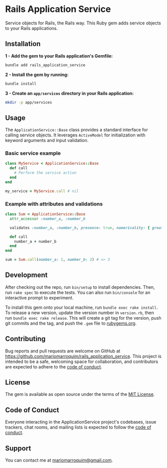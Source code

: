 # Rails Application Service

Service objects for Rails, the Rails way. This Ruby gem adds service objects to your Rails applications.

## Installation

**1 - Add the gem to your Rails application's Gemfile:**

```bash
bundle add rails_application_service
```

**2 - Install the gem by running:**

```bash
bundle install
```

**3 - Create an `app/services` directory in your Rails application:**

```bash
mkdir -p app/services
```

## Usage

The `ApplicationService::Base` class provides a standard interface for calling service objects. It leverages `ActiveModel` for initialization with keyword arguments and input validation.

### Basic service example

```ruby
class MyService < ApplicationService::Base
  def call
    # Perform the service action
  end
end

my_service = MyService.call # nil
```

### Example with attributes and validations

```ruby
class Sum < ApplicationService::Base
  attr_accessor :number_a, :number_b

  validates :number_a, :number_b, presence: true, numericality: { greater_than: 0 }

  def call
    number_a + number_b
  end
end

sum = Sum.call(number_a: 1, number_b: 2) # => 3
```

## Development

After checking out the repo, run `bin/setup` to install dependencies. Then, run `rake spec` to execute the tests. You can also run `bin/console` for an interactive prompt to experiment.

To install this gem onto your local machine, run `bundle exec rake install`. To release a new version, update the version number in `version.rb`, then run `bundle exec rake release`. This will create a git tag for the version, push git commits and the tag, and push the `.gem` file to [rubygems.org](https://rubygems.org).

## Contributing

Bug reports and pull requests are welcome on GitHub at https://github.com/mariomarroquim/rails_application_service. This project is intended to be a safe, welcoming space for collaboration, and contributors are expected to adhere to the [code of conduct](https://github.com/mariomarroquim/rails_application_service/blob/main/CODE_OF_CONDUCT.md).

## License

The gem is available as open source under the terms of the [MIT License](https://opensource.org/licenses/MIT).

## Code of Conduct

Everyone interacting in the ApplicationService project's codebases, issue trackers, chat rooms, and mailing lists is expected to follow the [code of conduct](https://github.com/mariomarroquim/rails_application_service/blob/main/CODE_OF_CONDUCT.md).

## Support

You can contact me at mariomarroquim@gmail.com.
